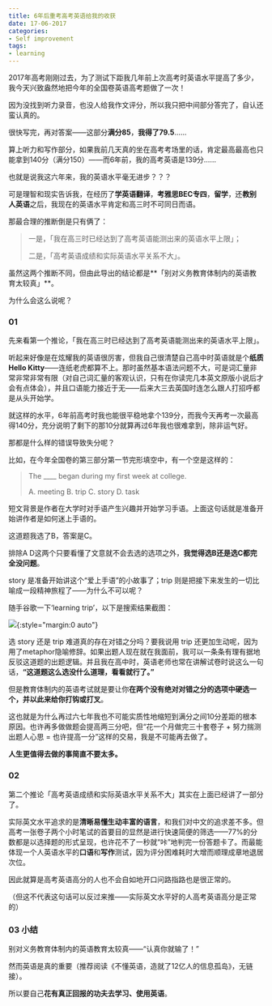 ```yaml
---
title: 6年后重考高考英语给我的收获
date: 17-06-2017
categories: 
- Self improvement
tags:
- learning
---
```


2017年高考刚刚过去，为了测试下距我几年前上次高考时英语水平提高了多少，我今天兴致盎然地把今年的全国卷英语高考题做了一次！

因为没找到听力录音，也没人给我作文评分，所以我只把中间部分答完了，自认还蛮认真的。

很快写完，再对答案——这部分**满分85**，**我得了79.5**……

算上听力和写作部分，如果我前几天真的坐在高考考场里的话，肯定最高最高也只能拿到140分（满分150）——而6年前，我的高考英语是139分……

也就是说我这六年来，我的英语水平毫无进步？？？

可是理智和现实告诉我，在经历了**学英语翻译**，**考雅思BEC专四**，**留学**，还**教别人英语**之后，我现在的英语水平肯定和高三时不可同日而语。

那最合理的推断倒是只有俩了：

> 一是，「我在高三时已经达到了高考英语能测出来的英语水平上限」；
>
> 二是，「高考英语成绩和实际英语水平关系不大」。

虽然这两个推断不同，但由此导出的结论都是**「别对义务教育体制内的英语教育太较真」**。

为什么会这么说呢？



### 01

先来看第一个推论，「我在高三时已经达到了高考英语能测出来的英语水平上限」。

听起来好像是在炫耀我的英语很厉害，但我自己很清楚自己高中时英语就是个**纸质Hello Kitty**——连纸老虎都算不上。那时虽然基本语法问题不大，可是词汇量非常非常非常有限（对自己词汇量的客观认识，只有在你读完几本英文原版小说后才会有点体会），并且口语能力接近于无——后来大三去英国时连怎么跟人打招呼都是从头开始学。

就这样的水平，6年前高考时我也能很平稳地拿个139分，而我今天再考一次最高得140分，充分说明了剩下的那10分就算再过6年我也很难拿到，除非运气好。



那都是什么样的错误导致失分呢？

比如，在今年全国卷的第三部分第一节完形填空中，有一个空是这样的：

> The ____ began during my first week at college.
>
> A. meeting   B. trip   C. story   D. task

短文背景是作者在大学时对手语产生兴趣并开始学习手语。上面这句话就是准备开始讲作者是如何迷上手语的。

这道题我选了B，答案是C。

排除A D这两个只要看懂了文意就不会去选的选项之外，**我觉得选B还是选C都完全没问题**。

story 是准备开始讲这个“爱上手语”的小故事了；trip 则是把接下来发生的一切比喻成一段精神旅程了——为什么不可以呢？

随手谷歌一下‘learning trip’，以下是搜索结果截图：



![](../../../../../assets/images/search-results.png){:style="margin:0 auto"}



选 story 还是 trip 难道真的存在对错之分吗？要我说用 trip 还更加生动呢，因为用了metaphor隐喻修辞。如果出题人现在就在我面前，我可以一条条有理有据地反驳这道题的出题逻辑。并且我在高中时，英语老师也常在讲解试卷时说这么一句话，**“这道题这么选没什么道理，看看就行了。”**

但是教育体制内的英语考试就是要让你**在两个没有绝对对错之分的选项中硬选一个，并以此来给你打钩或打叉**。

这也就是为什么再过六七年我也不可能实质性地缩短到满分之间10分差距的根本原因。也许再多做做题会提高两三分吧，但“花一个月做完三十套卷子 + 努力揣测出题人心思 = 也许提高一分”这样的交易，我是不可能再去做了。

**人生更值得去做的事简直不要太多。**



### 02

第二个推论「高考英语成绩和实际英语水平关系不大」其实在上面已经讲了一部分了。

实际英文水平追求的是**清晰易懂生动丰富的语言**，和我们对中文的追求差不多。但高考一张卷子两个小时笔试的首要目的显然是进行快速简便的筛选——77%的分数都是以选择题的形式呈现，也许花不了一秒就“咔”地判完一份答题卡了。而最能体现一个人英语水平的**口语**和**写作**测试，因为评分困难耗时大增而顺理成章地退居次位。

因此就算是高考英语高分的人也不会自如地开口问路指路也是很正常的。

（但这不代表这句话可以反过来推——实际英文水平好的人高考英语高分是正常的）



### 03 小结

别对义务教育体制内的英语教育太较真——“认真你就输了！”

然而英语是真的重要（推荐阅读《不懂英语，造就了12亿人的信息孤岛》，无链接）。

所以要自己**花有真正回报的功夫去学习、使用英语**。